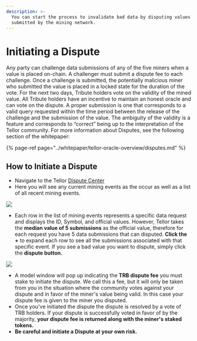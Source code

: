 ```yaml
---
description: >-
  You can start the process to invalidate bad data by disputing values that are
  submitted by the mining network.
---
```


# Initiating a Dispute

Any party can challenge data submissions of any of the five miners when a value is placed on-chain. A challenger must submit a dispute fee to each challenge. Once a challenge is submitted, the potentially malicious miner who submitted the value is placed in a locked state for the duration of the vote. For the next two days, Tribute holders vote on the validity of the mined value. All Tribute holders have an incentive to maintain an honest oracle and can vote on the dispute. A proper submission is one that corresponds to a valid query requested within the time period between the release of the challenge and the submission of the value. The ambiguity of the validity is a feature and corresponds to “correct” being up to the interpretation of the Tellor community. For more information about Disputes, see the following section of the whitepaper:

{% page-ref page="../whitepaper/tellor-oracle-overview/disputes.md" %}

## How to Initiate a Dispute

* Navigate to the Tellor [Dispute Center](http://disputes.tellorscan.com)
* Here you will see any current mining events as the occur as well as a list of all recent mining events.

![](../.gitbook/assets/screen-shot-2020-09-18-at-10.08.23-am.png)

* Each row in the list of mining events represents a specific data request and displays the ID, Symbol, and official values.  However, Tellor takes the **median value of 5 submissions** as the official value, therefore for each request you have 5 data submissions that can disputed.  **Click the +** to expand each row to see all the submissions associated with that specific event.  If you see a bad value you want to dispute, simply click the **dispute button.**

![](../.gitbook/assets/screen-shot-2020-09-18-at-10.08.36-am.png)

* A model window will pop up indicating the **TRB dispute fee** you must stake to initiate the dispute.  We call this a fee, but it will only be taken from you in the situation where the community votes against your dispute and in favor of the miner's value being valid.  In this case your dispute fee is given to the miner you disputed.  
* Once you've initiated the dispute the dispute is resolved by a vote of TRB holders.  If your dispute is successfully voted in favor of by the majority, **your dispute fee is returned along with the miner's staked tokens.**
* **Be careful and initiate a Dispute at your own risk.**  

